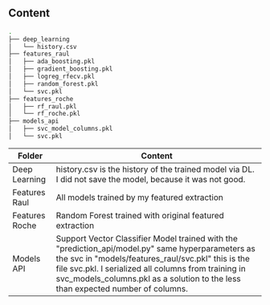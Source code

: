 

## Content


```bash
.
├── deep_learning
│   └── history.csv
├── features_raul
│   ├── ada_boosting.pkl
│   ├── gradient_boosting.pkl
│   ├── logreg_rfecv.pkl
│   ├── random_forest.pkl
│   └── svc.pkl
├── features_roche
│   ├── rf_raul.pkl
│   └── rf_roche.pkl
├── models_api
│   ├── svc_model_columns.pkl
│   └── svc.pkl
```


<!-- TABLE_GENERATE_START -->

| Folder  | Content |
| ------------- | ------------- |
| Deep Learning  | history.csv is the history of the trained model via DL. I did not save the model, because it was not good.  |
| Features Raul  | All models trained by my featured extraction  |
| Features Roche  | Random Forest trained with original featured extraction  |
| Models API  | Support Vector Classifier Model trained with the "prediction_api/model.py" same hyperparameters as the svc in "models/features_raul/svc.pkl"  this is the file svc.pkl. I serialized all columns from training in svc_models_columns.pkl as a solution to the less than expected number of columns.|

<!-- TABLE_GENERATE_END -->
